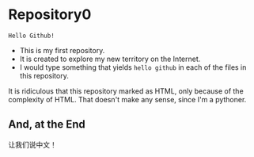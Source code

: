 # Repository0

```
Hello Github!
```

- This is my first repository. 
- It is created to explore my new territory on the Internet.
- I would type something that yields `hello github` in each of the files in this repository. 

It is ridiculous that this repository marked as HTML, only because of the complexity of HTML. That doesn't make any sense, since I'm a pythoner. 

## And, at the End

让我们说中文！
